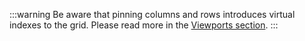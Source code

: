 :::warning
Be aware that pinning columns and rows introduces virtual indexes to the grid. Please read more in the [Viewports section](../viewports).
:::
